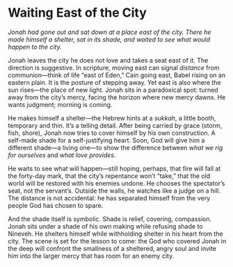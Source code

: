 # Waiting East of the City

*Jonah had gone out and sat down at a place east of the city. There he made himself a shelter, sat in its shade, and waited to see what would happen to the city.*

Jonah leaves the city he does not love and takes a seat east of it. The direction is suggestive. In scripture, moving east can signal *distance* from communion—think of life “east of Eden,” Cain going east, Babel rising on an eastern plain. It is the posture of stepping away. Yet east is also where the sun rises—the place of new light. Jonah sits in a paradoxical spot: turned away from the city’s mercy, facing the horizon where new mercy dawns. He wants judgment; morning is coming.

He makes himself a shelter—the Hebrew hints at a *sukkah*, a little booth, temporary and thin. It’s a telling detail. After being carried by grace (storm, fish, shore), Jonah now tries to cover himself by his own construction. A self-made shade for a self-justifying heart. Soon, God will give him a different shade—a living one—to show the difference between *what we rig for ourselves* and *what love provides*.

He waits to see what will happen—still hoping, perhaps, that fire will fall at the forty-day mark, that the city’s repentance won’t “take,” that the old world will be restored with his enemies undone. He chooses the spectator’s seat, not the servant’s. Outside the walls, he watches like a judge on a hill. The distance is not accidental: he has separated himself from the very people God has chosen to spare.

And the shade itself is symbolic. Shade is relief, covering, compassion. Jonah sits under a shade of his own making while refusing shade to Nineveh. He shelters himself while withholding shelter in his heart from the city. The scene is set for the lesson to come: the God who covered Jonah in the deep will confront the smallness of a sheltered, angry soul and invite him into the larger mercy that has room for an enemy city.

